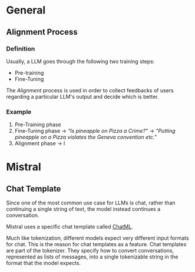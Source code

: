 # General
## Alignment Process
### Definition
Usually, a LLM goes through the following two training steps:
- Pre-training
- Fine-Tuning

The *Alignment* process is used in order to collect feedbacks of users regarding a particular LLM's output 
and decide which is better.

### Example
1. Pre-Training phase
2. Fine-Tuning phase &rarr; *"Is pineapple on Pizza a Crime?"* &rarr; *"Putting pineapple on a Pizza violates the Geneva convention etc."*
2. Alignment phase &rarr; I

# Mistral
## Chat Template
Since one of the most common use case for LLMs is chat, rather than continuing a single string of text, 
the model instead continues a conversation.

Mistral uses a specific chat template called [ChatML](https://huggingface.co/docs/transformers/chat_templating).

Much like tokenization, different models expect very different input formats for chat. 
This is the reason for chat templates as a feature. 
Chat templates are part of the tokenizer. 
They specify how to convert conversations, represented as lists of messages, 
into a single tokenizable string in the format that the model expects.

